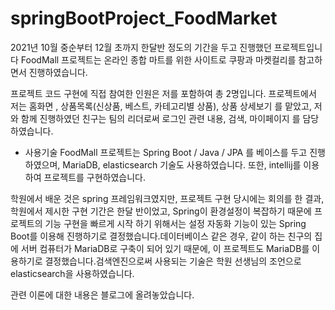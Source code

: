 # springBootProject_FoodMarket

2021년 10월 중순부터 12월 초까지 한달반 정도의 기간을 두고 진행했던 프로젝트입니다
FoodMall 프로젝트는 온라인 종합 마트를 위한 사이트로 쿠팡과 마켓컬리를 참고하면서 진행하였습니다.


프로젝트 코드 구현에 직접 참여한 인원은 저를 포함하여 총 2명입니다.
프로젝트에서 저는 홈화면 , 상품목록(신상품, 베스트, 카테고리별 상품), 상품 상세보기 를 맡았고,
저와 함께 진행하였던 친구는 팀의 리더로써 로그인 관련 내용, 검색, 마이페이지 를 담당하였습니다.


* 사용기술
FoodMall 프로젝트는 Spring Boot / Java / JPA 를 베이스를 두고 진행하였으며, MariaDB, elasticsearch 기술도 사용하였습니다. 또한, intellij를 이용하여 프로젝트를 구현하였습니다.

학원에서 배운 것은 spring 프레임워크였지만, 프로젝트 구현 당시에는 회의를 한 결과, 학원에서 제시한 구현 기간은 한달 반이었고, Spring이 환경설정이 복잡하기 때문에 프로젝트의 기능 구현을 빠르게 시작 하기 위해서는 설정 자동화 기능이 있는 Spring Boot를 이용해 진행하기로 결정했습니다.데이터베이스 같은 경우, 같이 하는 친구의 집에 서버 컴퓨터가 MariaDB로 구축이 되어 있기 때문에, 이 프로젝트도 MariaDB를 이용하기로 결정했습니다.검색엔진으로써 사용되는 기술은 학원 선생님의 조언으로 elasticsearch을 사용하였습니다.

관련 이론에 대한 내용은 블로그에 올려놓았습니다. 

